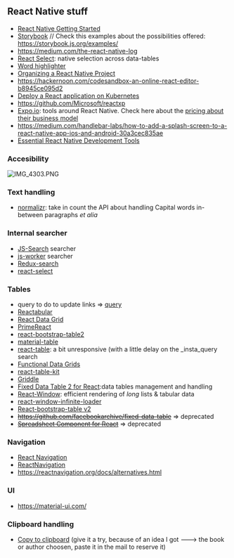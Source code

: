 ## React Native stuff

* [React Native Getting Started](http://facebook.github.io/react-native/docs/getting-started.html)
* [Storybook](https://github.com/storybooks/storybook)   // Check this examples about the possibilities offered: https://storybook.js.org/examples/
* https://medium.com/the-react-native-log
* [React Select](http://jedwatson.github.io/react-select/): native selection across data-tables 
* [Word highlighter](https://github.com/bvaughn/react-highlight-words)
* [Organizing a React Native Project](https://medium.com/the-react-native-log/organizing-a-react-native-project-9514dfadaa0)
* https://hackernoon.com/codesandbox-an-online-react-editor-b8945ce095d2
* [Deploy a React application on Kubernetes](https://github.com/IBM/deploy-react-kubernetes)
* https://github.com/Microsoft/reactxp
* [Expo.io](https://expo.io/): tools around React Native. Check here about the [pricing about their business model](https://docs.expo.io/versions/latest/introduction/faq)
* https://medium.com/handlebar-labs/how-to-add-a-splash-screen-to-a-react-native-app-ios-and-android-30a3cec835ae
* [Essential React Native Development Tools](https://instabug.com/blog/react-native-development/)

### Accesibility
![IMG_4303.PNG](https://bitbucket.org/repo/5qRy4oR/images/579521404-IMG_4303.PNG)

### Text handling
* [normalizr](https://github.com/paularmstrong/normalizr): take in count the API about handling Capital words in-between paragraphs _et alia_

### Internal searcher
* [JS-Search](https://github.com/bvaughn/js-search)  searcher
* [js-worker](https://github.com/bvaughn/js-worker-search) searcher
* [Redux-search](https://bvaughn.github.io/redux-search/)
* [react-select](https://github.com/JedWatson/react-select/)

### Tables
* query to do to update links => [query](https://bitbucket.org/imhicihu/bibliographical-hybrid-mobile-app/src/1210ded39010a23fa5ddb299e57a1ba29d0c3704/queries%20to%20do%20(or%20doing).md?at=master&fileviewer=file-view-default)
* [Reactabular](https://github.com/reactabular/reactabular)
* [React Data Grid](http://adazzle.github.io/react-data-grid/)
* [PrimeReact](https://github.com/primefaces/primereact)
* [react-bootstrap-table2](https://github.com/react-bootstrap-table/react-bootstrap-table2)
* [material-table](https://github.com/mbrn/material-table)
* [react-table](https://github.com/tannerlinsley/react-table): a bit unresponsive (with a little delay on the _insta_query search
* [Functional Data Grids](https://github.com/energydrink9/functional-data-grid)
* [react-table-kit](https://github.com/aichbauer/react-table-kit)
* [Griddle](http://griddlegriddle.github.io/Griddle/)
* [Fixed Data Table 2 for React](http://schrodinger.github.io/fixed-data-table-2/):data tables management and handling
* [React-Window](https://github.com/bvaughn/react-window): efficient rendering of _long_ lists & tabular data
* [react-window-infinite-loader](https://github.com/bvaughn/react-window-infinite-loader)
* [React-bootstrap-table v2](https://github.com/react-bootstrap-table/react-bootstrap-table2)
* ~~https://github.com/facebookarchive/fixed-data-table~~ => deprecated
* ~~[Spreadsheet Component for React](https://github.com/felixrieseberg/React-Spreadsheet-Component)~~ => deprecated

### Navigation
* [React Navigation](https://github.com/react-navigation/)
* [ReactNavigation](https://reactnavigation.org/)
* https://reactnavigation.org/docs/alternatives.html

### UI
* https://material-ui.com/

### Clipboard handling
* [Copy to clipboard](https://medium.com/the-react-native-log/react-native-basics-copy-to-clipboard-86023cda4175)  (give it a try, because of an idea I got ---> the book or author choosen, paste it in the mail to reserve it)

